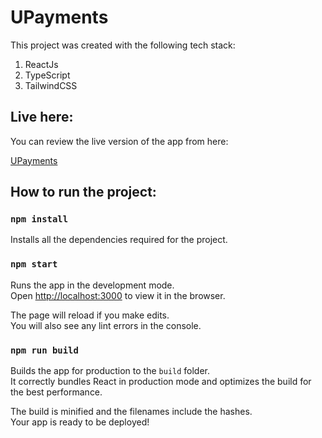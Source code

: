 # UPayments

This project was created with the following tech stack:
1. ReactJs
2. TypeScript
3. TailwindCSS

## Live here:

You can review the live version of the app from here:

[UPayments](https://upayments-reactjs.web.app)

## How to run the project:

### `npm install`

Installs all the dependencies required for the project.

### `npm start`

Runs the app in the development mode.\
Open [http://localhost:3000](http://localhost:3000) to view it in the browser.

The page will reload if you make edits.\
You will also see any lint errors in the console.

### `npm run build`

Builds the app for production to the `build` folder.\
It correctly bundles React in production mode and optimizes the build for the best performance.

The build is minified and the filenames include the hashes.\
Your app is ready to be deployed!
